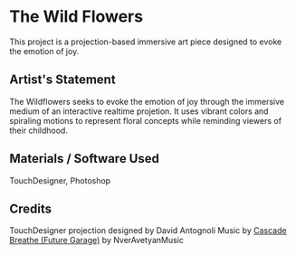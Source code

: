 # The Wild Flowers
This project is a projection-based immersive art piece designed to evoke the emotion of joy.

## Artist's Statement
The Wildflowers seeks to evoke the emotion of joy through the immersive medium of an interactive realtime projetion. It uses vibrant colors and spiraling motions to represent floral concepts while reminding viewers of their childhood.

## Materials / Software Used
TouchDesigner, Photoshop

## Credits
TouchDesigner projection designed by David Antognoli
Music by [Cascade Breathe (Future Garage)](https://pixabay.com/music/beats-cascade-breathe-future-garage-412839/) by NverAvetyanMusic
